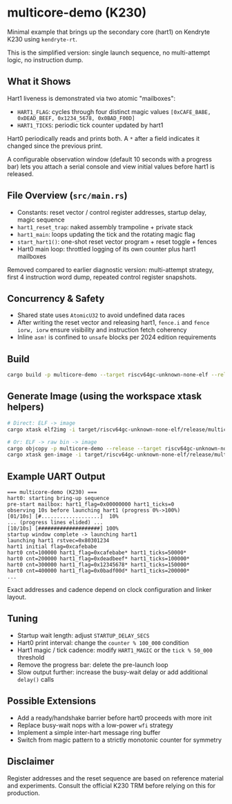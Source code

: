 # multicore-demo (K230)

Minimal example that brings up the secondary core (hart1) on Kendryte K230 using `kendryte-rt`.

This is the simplified version: single launch sequence, no multi-attempt logic, no instruction dump.

## What it Shows

Hart1 liveness is demonstrated via two atomic "mailboxes":

* `HART1_FLAG`: cycles through four distinct magic values `[0xCAFE_BABE, 0xDEAD_BEEF, 0x1234_5678, 0x0BAD_F00D]`
* `HART1_TICKS`: periodic tick counter updated by hart1

Hart0 periodically reads and prints both. A `*` after a field indicates it changed since the previous print.

A configurable observation window (default 10 seconds with a progress bar) lets you attach a serial console and view initial values before hart1 is released.

## File Overview (`src/main.rs`)

* Constants: reset vector / control register addresses, startup delay, magic sequence
* `hart1_reset_trap`: naked assembly trampoline + private stack
* `hart1_main`: loops updating the tick and the rotating magic flag
* `start_hart1()`: one-shot reset vector program + reset toggle + fences
* Hart0 main loop: throttled logging of its own counter plus hart1 mailboxes

Removed compared to earlier diagnostic version: multi-attempt strategy, first 4 instruction word dump, repeated control register snapshots.

## Concurrency & Safety

* Shared state uses `AtomicU32` to avoid undefined data races
* After writing the reset vector and releasing hart1, `fence.i` and `fence iorw, iorw` ensure visibility and instruction fetch coherency
* Inline `asm!` is confined to `unsafe` blocks per 2024 edition requirements

## Build

```bash
cargo build -p multicore-demo --target riscv64gc-unknown-none-elf --release
```

## Generate Image (using the workspace xtask helpers)

```bash
# Direct: ELF -> image
cargo xtask elf2img -i target/riscv64gc-unknown-none-elf/release/multicore-demo -o target/multicore-demo.img

# Or: ELF -> raw bin -> image
cargo objcopy -p multicore-demo --release --target riscv64gc-unknown-none-elf -- -O binary target/riscv64gc-unknown-none-elf/release/multicore-demo.bin
cargo xtask gen-image -i target/riscv64gc-unknown-none-elf/release/multicore-demo.bin -o target/multicore-demo.img
```

## Example UART Output

```text
=== multicore-demo (K230) ===
hart0: starting bring-up sequence
pre-start mailbox: hart1_flag=0x00000000 hart1_ticks=0
observing 10s before launching hart1 (progress 0%->100%)
[01/10s] [#...................]  10%
... (progress lines elided) ...
[10/10s] [####################] 100%
startup window complete -> launching hart1
launching hart1 rstvec=0x80301234
hart1 initial flag=0xcafebabe
hart0 cnt=100000 hart1_flag=0xcafebabe* hart1_ticks=50000*
hart0 cnt=200000 hart1_flag=0xdeadbeef* hart1_ticks=100000*
hart0 cnt=300000 hart1_flag=0x12345678* hart1_ticks=150000*
hart0 cnt=400000 hart1_flag=0x0badf00d* hart1_ticks=200000*
...
```

Exact addresses and cadence depend on clock configuration and linker layout.

## Tuning

* Startup wait length: adjust `STARTUP_DELAY_SECS`
* Hart0 print interval: change the `counter % 100_000` condition
* Hart1 magic / tick cadence: modify `HART1_MAGIC` or the `tick % 50_000` threshold
* Remove the progress bar: delete the pre-launch loop
* Slow output further: increase the busy-wait delay or add additional `delay()` calls

## Possible Extensions

* Add a ready/handshake barrier before hart0 proceeds with more init
* Replace busy-wait nops with a low-power `wfi` strategy
* Implement a simple inter-hart message ring buffer
* Switch from magic pattern to a strictly monotonic counter for symmetry

## Disclaimer

Register addresses and the reset sequence are based on reference material and experiments. Consult the official K230 TRM before relying on this for production.

